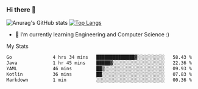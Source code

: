 ### Hi there 👋

![Anurag's GitHub stats](https://github-readme-stats.vercel.app/api?username=MatteoIorio11&show_icons=true&theme=dark) 
[![Top Langs](https://github-readme-stats.vercel.app/api/top-langs/?username=MatteoIorio11&theme=dark)](https://github.com/MatteoIorio11/github-readme-stats)

- 🌱 I’m currently learning Engineering and Computer Science :)

<!--
**MatteoIorio11/MatteoIorio11** is a ✨ _special_ ✨ repository because its `README.md` (this file) appears on your GitHub profile.

Here are some ideas to get you started:

- 🔭 I’m currently working on ...
- 🌱 I’m currently learning ...
- 👯 I’m looking to collaborate on ...
- 🤔 I’m looking for help with ...
- 💬 Ask me about ...
- 📫 How to reach me: ...
- 😄 Pronouns: ...
- ⚡ Fun fact: ...
-->
My Stats
<!--START_SECTION:waka-->

```txt
Go               4 hrs 34 mins   ██████████████▓░░░░░░░░░░   58.43 %
Java             1 hr 45 mins    █████▓░░░░░░░░░░░░░░░░░░░   22.36 %
YAML             46 mins         ██▒░░░░░░░░░░░░░░░░░░░░░░   09.93 %
Kotlin           36 mins         ██░░░░░░░░░░░░░░░░░░░░░░░   07.83 %
Markdown         1 min           ░░░░░░░░░░░░░░░░░░░░░░░░░   00.36 %
```

<!--END_SECTION:waka-->
